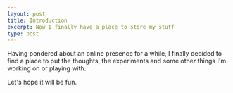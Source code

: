 ```yaml
---
layout: post
title: Introduction
excerpt: Now I finally have a place to store my stuff
type: post
---
```


Having pondered about an online presence for a while, I finally decided to find a place to put the thoughts, the experiments and some other things I'm working on or playing with.

Let's hope it will be fun.